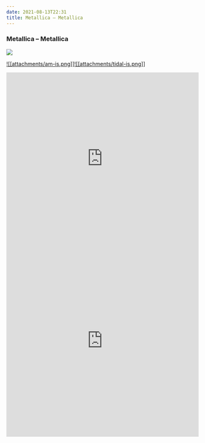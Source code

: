 ```yaml
---
date: 2021-08-13T22:31
title: Metallica – Metallica
---
```

### Metallica – Metallica
[![](https://img.discogs.com/VWQqst-J5JKXtGI-2GvTp1wYpBA=/fit-in/600x591/filters:strip_icc():format(jpeg):mode_rgb():quality(90)/discogs-images/R-4319735-1432248449-6901.jpeg.jpg)][1] 

[1]: https://www.discogs.com/release/4319735
[2]: https://music.apple.com/us/album/579372950
[3]: https://listen.tidal.com/album/166790187

[![[attachments/am-is.png]]][2][![[attachments/tidal-is.png]]][3]

<iframe allow="autoplay *; encrypted-media *; fullscreen *" frameborder="0" height="450" style="width:100%;max-width:660px;overflow:hidden;background:transparent;" sandbox="allow-forms allow-popups allow-same-origin allow-scripts allow-storage-access-by-user-activation allow-top-navigation-by-user-activation" src="https://embed.music.apple.com/us/album/turn-blue/579372950"></iframe>
<div style="position: relative; padding-bottom: 100%; height: 0; overflow: hidden; max-width: 100%;"><iframe src="https://embed.tidal.com/albums/166790187?layout=gridify" frameborder= "0" allowfullscreen style="position: absolute; top: 0; left: 0; width: 100%; height: 1px; min-height: 100%; margin: 0 auto;"></iframe></div>